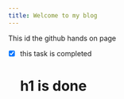 ```yaml
---
title: Welcome to my blog
---
```

This id the github hands on page
- [X] this task is completed

  # h1 is done
